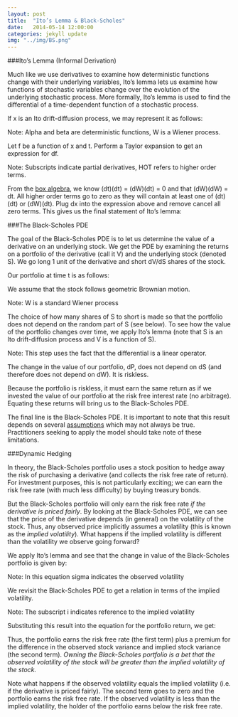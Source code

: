 ```yaml
---
layout: post
title:  "Ito’s Lemma & Black-Scholes"
date:   2014-05-14 12:00:00
categories: jekyll update
img: "../img/BS.png"
---
```

###Ito’s Lemma (Informal Derivation)

 Much like we use derivatives to examine how deterministic functions change with their underlying variables, Ito’s lemma lets us examine how functions of stochastic variables change over the evolution of the underlying stochastic process. More formally, Ito’s lemma is used to find the differential of a time-dependent function of a stochastic process.

If x is an Ito drift-diffusion process, we may represent it as follows:

<div class='eqtn' id='img1'></div>
<script type="text/javascript">
  var html = $.parseHTML(katex.renderToString("dx = adt + bdW"));
  $('#img1').append(html);
</script>

Note: Alpha and beta are deterministic functions, W is a Wiener process.

Let f be a function of x and t. Perform a Taylor expansion to get an expression for df.

<div class='eqtn' id='img2'></div>
<script type="text/javascript">
  var string = 'f(t+dt,x+dx) = f(t,x)+f_x dx + f_t dt + 0.5f_{xx} dx^2 + 0.5 f_{tt} dt^2 + HOT'
  var html = $.parseHTML(katex.renderToString(string));
  $('#img2').append(html);
</script>

Note: Subscripts indicate partial derivatives, HOT refers to higher order terms.

From the <a href="http://books.google.com/books?id=H06xzeRQgV4C&pg=PA124&lpg=PA124&dq=stochastic+calculus+box+algebra&source=bl&ots=6PZm0mxQjG&sig=lKsLvHRArHhgCLtgZOehv6Hin7c&hl=en&sa=X&ei=rsBzU9rKF4fgsASfgILAAQ&ved=0CDIQ6AEwAQ#v=onepage&q=stochastic%20calculus%20box%20algebra&f=false">box algebra</a>, we know (dt)(dt) = (dW)(dt) = 0 and that (dW)(dW) = dt. All higher order terms go to zero as they will contain at least one of (dt)(dt) or (dW)(dt). Plug dx into the expression above and remove cancel all zero terms. This gives us the final statement of Ito’s lemma:

<div class='eqtn' id='img3'></div>
<script type="text/javascript">
  var string = 'df = f_tdt + f_xdx + 0.5f_{xx}b^2dt'
  var html = $.parseHTML(katex.renderToString(string));
  $('#img3').append(html);
</script>

###The Black-Scholes PDE

The goal of the Black-Scholes PDE is to let us determine the value of a derivative on an underlying stock. We get the PDE by examining the returns on a portfolio of the derivative (call it V) and the underlying stock (denoted S). We go long 1 unit of the derivative and short dV/dS shares of the stock.

Our portfolio at time t is as follows:

<div class='eqtn' id='img4'></div>
<script type="text/javascript">
  var string = 'P(t,S,V) = V(t,S) - V_SS(t)'
  var html = $.parseHTML(katex.renderToString(string));
  $('#img4').append(html);
</script>

We assume that the stock follows geometric Brownian motion.

<div class='eqtn' id='img5'></div>
<script type="text/javascript">
  var string = 'dS = \\mu Sdt + \\sigma SdW'
  var html = $.parseHTML(katex.renderToString(string));
  $('#img5').append(html);
</script>

Note: W is a standard Wiener process

The choice of how many shares of S to short is made so that the portfolio does not depend on the random part of S (see below). To see how the value of the portfolio changes over time, we apply Ito’s lemma (note that S is an Ito drift-diffusion process and V is a function of S).

<div class='eqtn' id='img6'></div>
<div class='eqtn' id='img7'></div>
<div class='eqtn' id='img8'></div>

<script type="text/javascript">
  var string1 = 'dP = dV - V_SdS';
  var string2 = '=(V_tdt + V_sdS + 0.5V_{SS}\\sigma ^2S^2dt) - (V_sdS)'
  var string3 = '=V_tdt + 0.5V_SS\\sigma ^2S^2dt'
  var html = $.parseHTML(katex.renderToString(string1));
  var html2 = $.parseHTML(katex.renderToString(string2));
  var html3 = $.parseHTML(katex.renderToString(string3));

  $('#img6').append(html);
  $('#img7').append(html2);
  $('#img8').append(html3);
</script>


Note: This step uses the fact that the differential is a linear operator.

The change in the value of our portfolio, dP, does not depend on dS (and therefore does not depend on dW). It is riskless.

Because the portfolio is riskless, it must earn the same return as if we invested the value of our portfolio at the risk free interest rate (no arbitrage). Equating these returns will bring us to the Black-Scholes PDE.

<div class='eqtn' id='img9'></div>
<div class='eqtn' id='img10'></div>

<script type="text/javascript">
  var string = 'V_tdt + 0.5V_{SS}\\sigma ^2S^2dt = (r(V-V_SS)dt';
  var string2 = '\\to V_tdt + V_SrS + 0.5V_{SS}\\sigma ^2S^2 = rV';
  var html = $.parseHTML(katex.renderToString(string));
  var html2 = $.parseHTML(katex.renderToString(string2));
  $('#img9').append(html);
  $('#img10').append(html2)
</script>


The final line is the Black-Scholes PDE. It is important to note that this result depends on several <a href="http://en.wikipedia.org/wiki/Black%E2%80%93Scholes_model#The_Black-Scholes_world">assumptions</a> which may not always be true. Practitioners seeking to apply the model should take note of these limitations.


###Dynamic Hedging

In theory, the Black-Scholes portfolio uses a stock position to hedge away the risk of purchasing a derivative (and collects the risk free rate of return). For investment purposes, this is not particularly exciting; we can earn the risk free rate (with much less difficulty) by buying treasury bonds.

But the Black-Scholes portfolio will only earn the risk free rate *if the derivative is priced fairly*. By looking at the Black-Scholes PDE, we can see that the price of the derivative depends (in general) on the volatility of the stock. Thus, any observed price implicitly assumes a volatility (this is known as the *implied volatility*). What happens if the implied volatility is different than the volatility we observe going forward?

We apply Ito’s lemma and see that the change in value of the Black-Scholes portfolio is given by:

<div class='eqtn' id='img11'></div>
<script type="text/javascript">
  var string = 'dP =  V_tdt + 0.5\\sigma ^2S^2V_{SS}dt'
  var html = $.parseHTML(katex.renderToString(string));
  $('#img11').append(html);
</script>

Note: In this equation sigma indicates the observed volatility

We revisit the Black-Scholes PDE to get a relation in terms of the implied volatility.

<div class='eqtn' id='img12'></div>
<div class='eqtn' id='img13'></div>

<script type="text/javascript">
  var string = 'V_t + V_SrS +0.5V_{SS}\\sigma _i^2S^2 = rV';
  var string2 = '\\to V_tdt = r(V - V_SS)dt - 0.5V_{SS}\\sigma _i^2S^2dt';
  var html = $.parseHTML(katex.renderToString(string));
  var html2 = $.parseHTML(katex.renderToString(string2));
  $('#img12').append(html);
  $('#img13').append(html2)
</script>

Note: The subscript i indicates reference to the implied volatility

Substituting this result into the equation for the portfolio return, we get:

<div class='eqtn' id='img14'></div>
<script type="text/javascript">
  var string = 'dP = r(V - V_SS)dt + 0.5V_{SS}S^2(\\sigma ^2 - \\sigma _i^2)dt'
  var html = $.parseHTML(katex.renderToString(string));
  $('#img14').append(html);
</script>


Thus, the portfolio earns the risk free rate (the first term) plus a premium for the difference in the observed stock variance and implied stock variance (the second term). *Owning the Black-Scholes portfolio is a bet that the observed volatility of the stock will be greater than the implied volatility of the stock.*

Note what happens if the observed volatility equals the implied volatility (i.e. if the derivative is priced fairly). The second term goes to zero and the portfolio earns the risk free rate. If the observed volatility is less than the implied volatility, the holder of the portfolio earns below the risk free rate.
